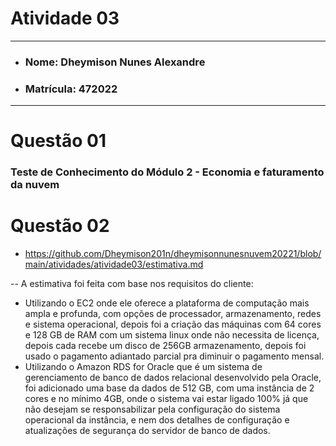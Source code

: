 # Atividade 03

---

- ### Nome: Dheymison Nunes Alexandre
- ### Matrícula: 472022
  
---

# Questão 01 

### Teste de Conhecimento do Módulo 2 - Economia e faturamento da nuvem

# Questão 02

- https://github.com/Dheymison201n/dheymisonnunesnuvem20221/blob/main/atividades/atividade03/estimativa.md

-- A estimativa foi feita com base nos requisitos do cliente:
- Utilizando o EC2 onde ele oferece a plataforma de computação mais ampla e profunda, com opções de processador, armazenamento, redes e sistema operacional,
depois foi a criação das máquinas com 64 cores e 128 GB de RAM com um sistema linux onde não necessita de licença, depois cada recebe um disco de 256GB armazenamento, depois foi usado o pagamento adiantado parcial pra diminuir o pagamento mensal.
- Utilizando o Amazon RDS for Oracle que é um sistema de gerenciamento de banco de dados relacional desenvolvido pela Oracle, foi adicionado uma base da dados de 512 GB, com uma instância de 2 cores e no mínimo 4GB, onde o sistema vai estar ligado 100% já que não desejam se responsabilizar pela configuração do sistema operacional da instância, e nem dos detalhes de configuração e atualizações de segurança do servidor de banco de dados.
